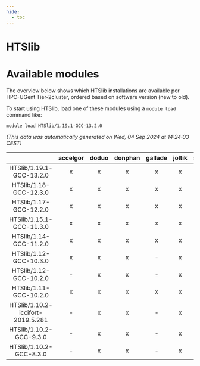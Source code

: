 ```yaml
---
hide:
  - toc
---
```


HTSlib
======

# Available modules


The overview below shows which HTSlib installations are available per HPC-UGent Tier-2cluster, ordered based on software version (new to old).

To start using HTSlib, load one of these modules using a `module load` command like:

```shell
module load HTSlib/1.19.1-GCC-13.2.0
```

*(This data was automatically generated on Wed, 04 Sep 2024 at 14:24:03 CEST)*  

| |accelgor|doduo|donphan|gallade|joltik|shinx|skitty|
| :---: | :---: | :---: | :---: | :---: | :---: | :---: | :---: |
|HTSlib/1.19.1-GCC-13.2.0|x|x|x|x|x|x|x|
|HTSlib/1.18-GCC-12.3.0|x|x|x|x|x|x|x|
|HTSlib/1.17-GCC-12.2.0|x|x|x|x|x|x|x|
|HTSlib/1.15.1-GCC-11.3.0|x|x|x|x|x|-|x|
|HTSlib/1.14-GCC-11.2.0|x|x|x|x|x|-|x|
|HTSlib/1.12-GCC-10.3.0|x|x|x|-|x|-|x|
|HTSlib/1.12-GCC-10.2.0|-|x|x|-|x|-|x|
|HTSlib/1.11-GCC-10.2.0|x|x|x|x|x|-|x|
|HTSlib/1.10.2-iccifort-2019.5.281|-|x|x|-|x|-|x|
|HTSlib/1.10.2-GCC-9.3.0|-|x|x|-|x|-|x|
|HTSlib/1.10.2-GCC-8.3.0|-|x|x|-|x|-|x|
